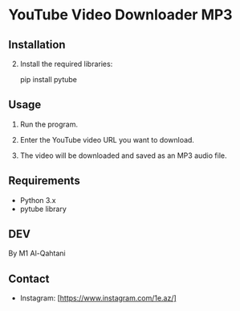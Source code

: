 
# YouTube Video Downloader MP3


## Installation

   
2. Install the required libraries:

     pip install pytube
   
## Usage

1. Run the program.

2. Enter the YouTube video URL you want to download.

3. The video will be downloaded and saved as an MP3 audio file.

## Requirements

- Python 3.x
- pytube library

## DEV

By M1 Al-Qahtani

## Contact

- Instagram: [https://www.instagram.com/1e.az/]
